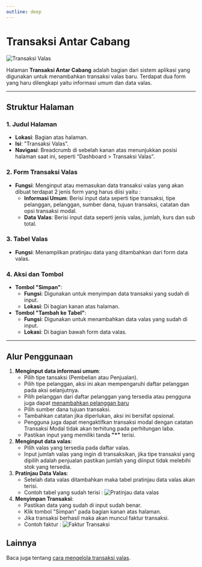 ```yaml
---
outline: deep
---
```


# Transaksi Antar Cabang

![Transaksi Valas](/transaksi-valas.png)

Halaman **Transaksi Antar Cabang** adalah bagian dari sistem aplikasi yang digunakan untuk menambahkan transaksi valas baru. Terdapat dua form yang haru dilengkapi yaitu informasi umum dan data valas.

---

## Struktur Halaman

### 1. **Judul Halaman**

- **Lokasi**: Bagian atas halaman.
- **Isi**: "Transaksi Valas”.
- **Navigasi**: Breadcrumb di sebelah kanan atas menunjukkan posisi halaman saat ini, seperti “Dashboard > Transaksi Valas”.

### 2. **Form Transaksi Valas**

- **Fungsi**: Menginput atau memasukan data transaksi valas yang akan dibuat terdapat 2 jenis form yang harus diisi yaitu :
  - **Informasi Umum**: Berisi input data seperti tipe transaksi, tipe pelanggan, pelanggan, sumber dana, tujuan transaksi, catatan dan opsi transaksi modal.
  - **Data Valas**: Berisi input data seperti jenis valas, jumlah, kurs dan sub total.

### 3. **Tabel Valas**

- **Fungsi**: Menampilkan pratinjau data yang ditambahkan dari form data valas.

### 4. **Aksi dan Tombol**

- **Tombol "Simpan"**:
  - **Fungsi**: Digunakan untuk menyimpan data transaksi yang sudah di input.
  - **Lokasi**: Di bagian kanan atas halaman.
- **Tombol "Tambah ke Tabel"**:
  - **Fungsi**: Digunakan untuk menambahkan data valas yang sudah di input.
  - **Lokasi**: Di bagian bawah form data valas.

---

## Alur Penggunaan

1. **Menginput data informasi umum**:
   - Pilih tipe tansaksi (Pembelian atau Penjualan).
   - Pilih tipe pelanggan, aksi ini akan mempengaruhi daftar pelanggan pada aksi selanjutnya.
   - Pilih pelanggan dari daftar pelanggan yang tersedia atau pengguna juga dapat [menambahkan pelanggan baru]("/pelanggan/pengaturan-pelanggan")
   - Pilih sumber dana tujuan transaksi.
   - Tambahkan catatan jika diperlukan, aksi ini bersifat opsional.
   - Pengguna juga dapat mengaktifkan transaksi modal dengan catatan Transaksi Modal tidak akan terhitung pada perhitungan laba.
   - Pastikan input yang memiliki tanda **"\*"** terisi.
2. **Menginput data valas**:
   - Pilih valas yang tersedia pada daftar valas.
   - Input jumlah valas yang ingin di transaksikan, jika tipe transaksi yang dipilih adalah penjualan pastikan jumlah yang diinput tidak melebihi stok yang tersedia.
3. **Pratinjau Data Valas**:
   - Setelah data valas ditambahkan maka tabel pratinjau data valas akan terisi.
   - Contoh tabel yang sudah terisi : ![Pratinjau data valas](/tv-preview.png)
4. **Menyimpan Transaksi**:
   - Pastikan data yang sudah di input sudah benar.
   - Klik tombol "Simpan" pada bagian kanan atas halaman.
   - Jika transaksi berhasil maka akan muncul faktur transaksi.
   - Contoh faktur : ![Faktur Transaksi](/invoice-tv.png)

## Lainnya

Baca juga tentang [cara mengelola transaksi valas](/transaksi/daftar-valas).
